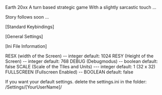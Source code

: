 Earth 20xx A turn based strategic game 
With a slightly sarcastic touch ...

Story follows soon ...



[Standard Keybindings]

[General Settings]


[Ini File Information]


RESX (width of the Screen) -- integer               default: 1024
RESY (Height of the Screen) -- integer              default: 768
DEBUG (Debugmodus) -- boolean                      default: false
SCALE (Scale of the TIles and Units) --- integer     default: 1 (32 x 32)
FULLSCREEN (Fullscreen Enabled) -- BOOLEAN         default: false 

If you want your default settings. delete the settings.ini in the folder: /Settings/[YourUserName]/
